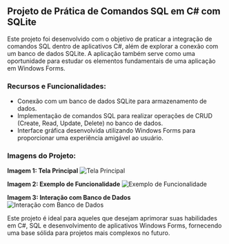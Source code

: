 ## Projeto de Prática de Comandos SQL em C# com SQLite

Este projeto foi desenvolvido com o objetivo de praticar a integração de comandos SQL dentro de aplicativos C#, além de explorar a conexão com um banco de dados SQLite. A aplicação também serve como uma oportunidade para estudar os elementos fundamentais de uma aplicação em Windows Forms.

### Recursos e Funcionalidades:
- Conexão com um banco de dados SQLite para armazenamento de dados.
- Implementação de comandos SQL para realizar operações de CRUD (Create, Read, Update, Delete) no banco de dados.
- Interface gráfica desenvolvida utilizando Windows Forms para proporcionar uma experiência amigável ao usuário.

### Imagens do Projeto:

**Imagem 1: Tela Principal**
![Tela Principal](image1.jpg)

**Imagem 2: Exemplo de Funcionalidade**
![Exemplo de Funcionalidade](image2.jpg)

**Imagem 3: Interação com Banco de Dados**
![Interação com Banco de Dados](image3.jpg)

Este projeto é ideal para aqueles que desejam aprimorar suas habilidades em C#, SQL e desenvolvimento de aplicativos Windows Forms, fornecendo uma base sólida para projetos mais complexos no futuro.

 
